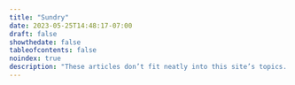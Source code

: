 ```yaml
---
title: "Sundry"
date: 2023-05-25T14:48:17-07:00
draft: false
showthedate: false
tableofcontents: false
noindex: true
description: "These articles don’t fit neatly into this site’s topics. Their presence here probably bears witness the incorrigible eclecticism of my range of interests."
---
```

